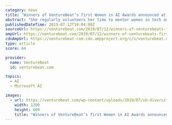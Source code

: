 ```yaml
---
category: news
title: "Winners of VentureBeat’s first Women in AI Awards announced at Transform 2019"
abstract: "She regularly volunteers her time to mentor women in tech and is the founder of Ladycoders, the Seattle Women in Tech Meetup, and Microsoft Cognitive Services network. D’Silva worked with a ..."
publishedDateTime: 2019-07-12T10:04:00Z
sourceUrl: https://venturebeat.com/2019/07/12/winners-of-venturebeats-first-women-in-ai-awards-announced-at-transform-2019/
ampUrl: https://venturebeat.com/2019/07/12/winners-of-venturebeats-first-women-in-ai-awards-announced-at-transform-2019/amp/
cdnAmpUrl: https://venturebeat-com.cdn.ampproject.org/c/s/venturebeat.com/2019/07/12/winners-of-venturebeats-first-women-in-ai-awards-announced-at-transform-2019/amp/
type: article
score: 64

provider:
  name: VentureBeat
  id: venturebeat.com

topics:
  - AI
  - Microsoft AI

images:
  - url: https://venturebeat.com/wp-content/uploads/2019/07/vb-diversity-reception-featured.jpg?w=1200&#038;strip=all
    width: 1200
    height: 609
    title: "Winners of VentureBeat’s first Women in AI Awards announced at Transform 2019"
---
```

